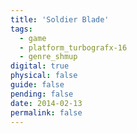 ```yaml
---
title: 'Soldier Blade'
tags:
  - game
  - platform_turbografx-16
  - genre_shmup
digital: true
physical: false
guide: false
pending: false
date: 2014-02-13
permalink: false
---
```

